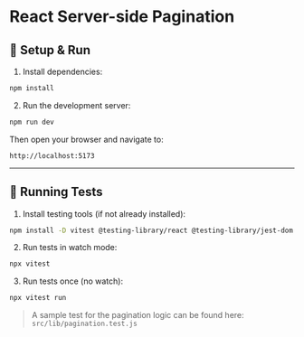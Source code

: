 # React Server-side Pagination

## 🚀 Setup & Run

1. Install dependencies:

```bash
npm install
```

2. Run the development server:

```bash
npm run dev
```

Then open your browser and navigate to:

```
http://localhost:5173
```

---

## 🧪 Running Tests

1. Install testing tools (if not already installed):

```bash
npm install -D vitest @testing-library/react @testing-library/jest-dom
```

2. Run tests in watch mode:

```bash
npx vitest
```

3. Run tests once (no watch):

```bash
npx vitest run
```

> A sample test for the pagination logic can be found here:  
> `src/lib/pagination.test.js`
